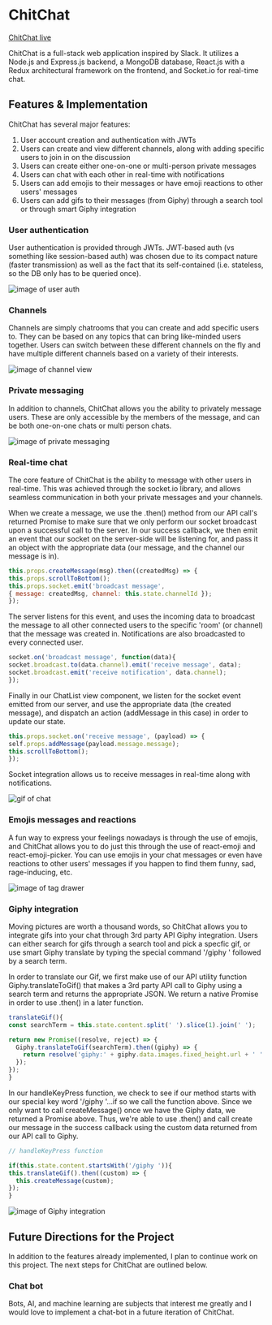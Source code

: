 # ChitChat

[ChitChat live][heroku]

[heroku]: http://www.chitchat-app.co
ChitChat is a full-stack web application inspired by Slack.  It utilizes a Node.js and Express.js backend, a MongoDB database, React.js with a Redux architectural framework on the frontend, and Socket.io for real-time chat.

## Features & Implementation

  ChitChat has several major features:

  1. User account creation and authentication with JWTs
  2. Users can create and view different channels, along with adding specific users to join in on the discussion
  3. Users can create either one-on-one or multi-person private messages
  4. Users can chat with each other in real-time with notifications
  5. Users can add emojis to their messages or have emoji reactions to other users' messages
  6. Users can add gifs to their messages (from Giphy) through a search tool or through smart Giphy integration



### User authentication

  User authentication is provided through JWTs. JWT-based auth (vs something like session-based auth) was chosen due to its compact nature (faster transmission) as well as the fact that its self-contained (i.e. stateless, so the DB only has to be queried once).

  ![image of user auth](/docs/production_images/splash_page.png)


### Channels

  Channels are simply chatrooms that you can create and add specific users to. They can be based on any topics that can bring like-minded users together. Users can switch between these different channels on the fly and have multiple different channels based on a variety of their interests.  

  ![image of channel view](/docs/production_images/channel_view.png)

### Private messaging

  In addition to channels, ChitChat allows you the ability to privately message users.  These are only accessible by the members of the message, and can be both one-on-one chats or multi person chats.

![image of private messaging](/docs/production_images/private_message.png)


### Real-time chat

  The core feature of ChitChat is the ability to message with other users in real-time.  This was achieved through the socket.io library, and allows seamless communication in both your private messages and your channels.

  When we create a message, we use the .then() method from our API call's returned Promise to make sure that we only perform our socket broadcast upon a successful call to the server. In our success callback, we then emit an event that our socket on the server-side will be listening for, and pass it an object with the appropriate data (our message, and the channel our message is in).
  ```javascript
this.props.createMessage(msg).then((createdMsg) => {
  this.props.scrollToBottom();
  this.props.socket.emit('broadcast message',
  { message: createdMsg, channel: this.state.channelId });
});
  ```

  The server listens for this event, and uses the incoming data to broadcast the message to all other connected users to the specific 'room' (or channel) that the message was created in. Notifications are also broadcasted to every connected user.
  ```javascript
socket.on('broadcast message', function(data){
  socket.broadcast.to(data.channel).emit('receive message', data);
  socket.broadcast.emit('receive notification', data.channel);
});
  ```

  Finally in our ChatList view component, we listen for the socket event emitted from our server, and use the appropriate data (the created message), and dispatch an action (addMessage in this case) in order to update our state.  
  ```javascript
this.props.socket.on('receive message', (payload) => {
  self.props.addMessage(payload.message.message);
  this.scrollToBottom();
});
  ```

  Socket integration allows us to receive messages in real-time along with notifications.

![gif of chat](/docs/production_images/giphy.gif)

### Emojis messages and reactions

  A fun way to express your feelings nowadays is through the use of emojis, and ChitChat allows you to do just this through the use of react-emoji and react-emoji-picker.  You can use emojis in your chat messages or even have reactions to other users' messages if you happen to find them funny, sad, rage-inducing, etc.

![image of tag drawer](/docs/production_images/emojis.png)

### Giphy integration

  Moving pictures are worth a thousand words, so ChitChat allows you to integrate gifs into your chat through 3rd party API Giphy integration.  Users can either search for gifs through a search tool and pick a specfic gif, or use smart Giphy translate by typing the special command '/giphy ' followed by a search term.

  In order to translate our Gif, we first make use of our API utility function Giphy.translateToGif() that makes a 3rd party API call to Giphy using a search term and returns the appropriate JSON. We return a native Promise in order to use .then() in a later function.
  ```javascript
translateGif(){
  const searchTerm = this.state.content.split(' ').slice(1).join(' ');

  return new Promise((resolve, reject) => {
    Giphy.translateToGif(searchTerm).then((giphy) => {
      return resolve('giphy:' + giphy.data.images.fixed_height.url + ' ' + searchTerm);
    });
  });
}
  ```

  In our handleKeyPress function, we check to see if our method starts with our special key word '/giphy '...if so we call the function above.  Since we only want to call createMessage() once we have the Giphy data, we returned a Promise above.  Thus, we're able to use .then() and call create our message in the success callback using the custom data returned from our API call to Giphy.
  ```javascript
// handleKeyPress function

if(this.state.content.startsWith('/giphy ')){
  this.translateGif().then((custom) => {
    this.createMessage(custom);
  });
}
  ```

  ![image of Giphy integration](/docs/production_images/giphy_prod_gif.gif)

## Future Directions for the Project

In addition to the features already implemented, I plan to continue work on this project.  The next steps for ChitChat are outlined below.

### Chat bot

Bots, AI, and machine learning are subjects that interest me greatly and I would love to implement a chat-bot in a future iteration of ChitChat.
